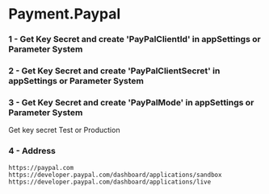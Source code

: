 # Payment.Paypal

### 1 - Get Key Secret and create 'PayPalClientId' in appSettings or Parameter System
### 2 - Get Key Secret and create 'PayPalClientSecret' in appSettings or Parameter System
### 3 - Get Key Secret and create 'PayPalMode' in appSettings or Parameter System

Get key secret Test or Production

### 4 - Address

```
https://paypal.com
https://developer.paypal.com/dashboard/applications/sandbox
https://developer.paypal.com/dashboard/applications/live
```